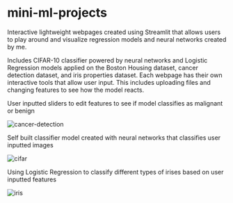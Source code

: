 # mini-ml-projects
Interactive lightweight webpages created using Streamlit that allows users to play around and visualize regression models and neural networks created by me.

Includes CIFAR-10 classifier powered by neural networks and Logistic Regression models applied on the Boston Housing dataset, cancer detection dataset, and iris properties dataset. Each webpage has their own interactive tools that allow user input. This includes uploading files and changing features to see how the model reacts.

User inputted sliders to edit features to see if model classifies as malignant or benign

![cancer-detection](https://github.com/eweiwei/mini-ml-projects/assets/67856173/579a66c7-216e-4509-a95d-750a80a8abcd)

Self built classifier model created with neural networks that classifies user inputted images

![cifar](https://github.com/eweiwei/mini-ml-projects/assets/67856173/d13b2c9c-2132-41c4-ac47-3fd4ad21c60c)

Using Logistic Regression to classify different types of irises based on user inputted features

![iris](https://github.com/eweiwei/mini-ml-projects/assets/67856173/38c6a007-4d4b-4c3e-b70f-d16e187ee47b)


